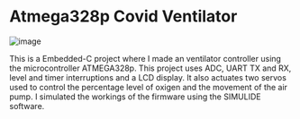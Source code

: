 # Atmega328p Covid Ventilator

![image](https://user-images.githubusercontent.com/56853081/120967459-d8d98a80-c73d-11eb-9c4e-e7382bb84669.png)


This is a Embedded-C project where I made an ventilator controller using the microcontroller ATMEGA328p. This project uses ADC, UART TX and RX, level and timer interruptions and a LCD display. It also actuates two servos used to control the percentage level of oxigen and the movement of the air pump. I simulated the workings of the firmware using the SIMULIDE software.

